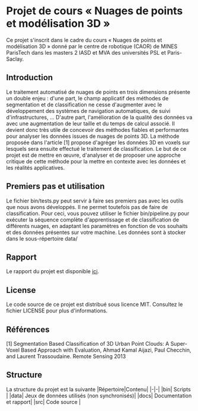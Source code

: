 # Projet de cours « Nuages de points et modélisation 3D »
Ce projet s'inscrit dans le cadre du cours « Nuages de points et modélisation 3D » donné par le centre de robotique (CAOR) de MINES ParisTech dans les masters 2 IASD et MVA des universités PSL et Paris-Saclay.

## Introduction
Le traitement automatisé de nuages de points en trois dimensions présente un double enjeu : d'une part, le champ applicatif des méthodes de segmentation et de classification ne cesse d\'augmenter avec le développement des systèmes de navigation automatiques, de suivi d\'infrastructures, ... D'autre part, l\'amélioration de la qualité des données va avec une augmentation de leur taille et du temps de calcul associé. Il devient donc très utile de concevoir des méthodes fiables et performantes pour analyser les données issues de nuages de points 3D.
La méthode proposée dans l\'article [1] propose d\'agréger les données 3D en voxels sur lesquels sera ensuite effectué le traitement de classification.
Le but de ce projet est de mettre en œuvre, d\'analyser et de proposer une approche critique de cette méthode pour la mettre en contexte avec les données et les réalités applicatives.

## Premiers pas et utilisation
Le fichier bin/tests.py peut servir à faire ses premiers pas avec les outils que nous avons développés. Il ne permet toutefois pas de faire de classification. Pour ceci, vous pouvez utiliser le fichier bin/pipeline.py pour exécuter la séquence complète d'apprentissage et de classification de différents nuages, en adaptant les paramètres en fonction de vos souhaits et des données présentes sur votre machine.
Les données sont à stocker dans le sous-répertoire data/

## Rapport
Le rapport du projet est disponible [ici](docs/rapport-09042020.pdf).

## License
Le code source de ce projet est distribué sous licence MIT. Consultez le fichier LICENSE pour plus d'informations.

## Références

[1] Segmentation Based Classification of 3D Urban Point Clouds: A Super-Voxel Based Approach with Evaluation, Ahmad Kamal Aijazi, Paul Checchin, and Laurent Trassoudaine. Remote Sensing 2013

## Structure
La structure du projet est la suivante
|Répertoire|Contenu|
|-|-|
|bin| Scripts |
|data| Jeux de données utilisés (non synchronisés)|
|docs| Documentation et rapport|
|src| Code source |